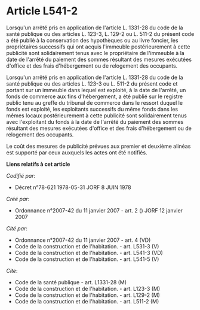 # Article L541-2

Lorsqu'un arrêté pris en application de l'article L. 1331-28 du code de la santé publique ou des articles L. 123-3, L. 129-2
ou L. 511-2 du présent code a été publié à la conservation des hypothèques ou au livre foncier, les propriétaires successifs
qui ont acquis l'immeuble postérieurement à cette publicité sont solidairement tenus avec le propriétaire de l'immeuble à la
date de l'arrêté du paiement des sommes résultant des mesures exécutées d'office et des frais d'hébergement ou de relogement
des occupants.

Lorsqu'un arrêté pris en application de l'article L. 1331-28 du code de la santé publique ou des articles L. 123-3 ou L.
511-2 du présent code et portant sur un immeuble dans lequel est exploité, à la date de l'arrêté, un fonds de commerce aux
fins d'hébergement, a été publié sur le registre public tenu au greffe du tribunal de commerce dans le ressort duquel le
fonds est exploité, les exploitants successifs du même fonds dans les mêmes locaux postérieurement à cette publicité sont
solidairement tenus avec l'exploitant du fonds à la date de l'arrêté du paiement des sommes résultant des mesures exécutées
d'office et des frais d'hébergement ou de relogement des occupants.

Le coût des mesures de publicité prévues aux premier et deuxième alinéas est supporté par ceux auxquels les actes ont été
notifiés.

**Liens relatifs à cet article**

_Codifié par_:

  - Décret n°78-621 1978-05-31 JORF 8 JUIN 1978

_Créé par_:

  - Ordonnance n°2007-42 du 11 janvier 2007 - art. 2 () JORF 12 janvier 2007

_Cité par_:

  - Ordonnance n°2007-42 du 11 janvier 2007 - art. 4 (VD)
  - Code de la construction et de l'habitation. - art. L531-3 (V)
  - Code de la construction et de l'habitation. - art. L541-3 (VD)
  - Code de la construction et de l'habitation. - art. L541-5 (V)

_Cite_:

  - Code de la santé publique - art. L1331-28 (M)
  - Code de la construction et de l'habitation. - art. L123-3 (M)
  - Code de la construction et de l'habitation. - art. L129-2 (M)
  - Code de la construction et de l'habitation. - art. L511-2 (M)
